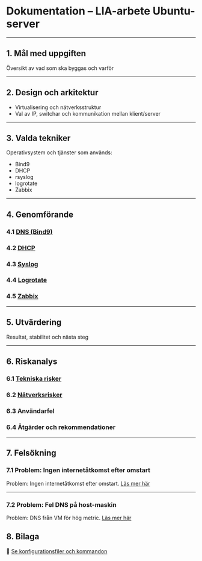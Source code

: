 # Dokumentation – LIA-arbete Ubuntu-server

---

## 1. Mål med uppgiften
Översikt av vad som ska byggas och varför

---

## 2. Design och arkitektur
- Virtualisering och nätverksstruktur  
- Val av IP, switchar och kommunikation mellan klient/server

---

## 3. Valda tekniker
Operativsystem och tjänster som används:
- Bind9
- DHCP
- rsyslog
- logrotate
- Zabbix

---

## 4. Genomförande

### 4.1 [DNS (Bind9)](./dns.md)
### 4.2 [DHCP](./dhcp.md)
### 4.3 [Syslog](./syslog.md)
### 4.4 [Logrotate](./logrotate.md)
### 4.5 [Zabbix](./zabbix.md)

---

## 5. Utvärdering
Resultat, stabilitet och nästa steg

---

## 6. Riskanalys

### 6.1 [Tekniska risker](./tekniska%20risker.md)  
### 6.2 [Nätverksrisker](./nätverksrisker)
### 6.3 Användarfel  
### 6.4 Åtgärder och rekommendationer  

---

## 7. Felsökning

### 7.1 Problem: Ingen internetåtkomst efter omstart  
Problem: Ingen internetåtkomst efter omstart. [Läs mer här](./Felsokning2.md)

---

### 7.2 Problem: Fel DNS på host-maskin
Problem: DNS från VM för hög metric. [Läs mer här](./felsökning.md)

## 8. Bilaga

🔗 [Se konfigurationsfiler och kommandon](./config/)